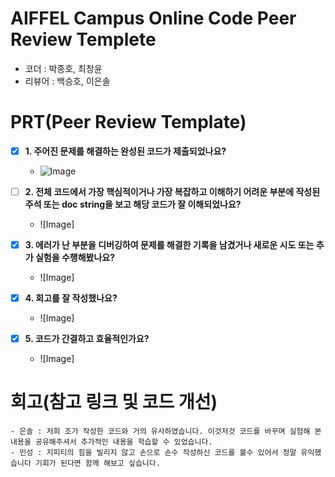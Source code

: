 # AIFFEL Campus Online Code Peer Review Templete
- 코더 : 박종호, 최창윤
- 리뷰어 : 백승호, 이은솔


# PRT(Peer Review Template)
- [x]  **1. 주어진 문제를 해결하는 완성된 코드가 제출되었나요?**
    - ![Image](https://github.com/snow-white2024/AIFFEL_choichangyoon/blob/master/Flutter/Quest03/%E1%84%89%E1%85%B3%E1%84%8F%E1%85%B3%E1%84%85%E1%85%B5%E1%86%AB%E1%84%89%E1%85%A3%E1%86%BA%202025-01-24%20%E1%84%8B%E1%85%A9%E1%84%92%E1%85%AE%205.12.24.png)
      
    
- [ ]  **2. 전체 코드에서 가장 핵심적이거나 가장 복잡하고 이해하기 어려운 부분에 작성된 
주석 또는 doc string을 보고 해당 코드가 잘 이해되었나요?**
   - ![Image]

        
- [x]  **3. 에러가 난 부분을 디버깅하여 문제를 해결한 기록을 남겼거나
새로운 시도 또는 추가 실험을 수행해봤나요?**
   - ![Image]
    
        
- [x]  **4. 회고를 잘 작성했나요?**
   - ![Image]
   
        
- [x]  **5. 코드가 간결하고 효율적인가요?**
    - ![Image]
    


# 회고(참고 링크 및 코드 개선)
```
- 은솔 : 저희 조가 작성한 코드와 거의 유사하였습니다. 이것저것 코드를 바꾸며 실험해 본 내용을 공유해주셔서 추가적인 내용을 학습할 수 있었습니다.    
- 민성 : 지피티의 힘을 빌리지 않고 손으로 손수 작성하신 코드를 볼수 있어서 정말 유익했습니다 기회가 된다면 함께 해보고 싶습니다.
```
